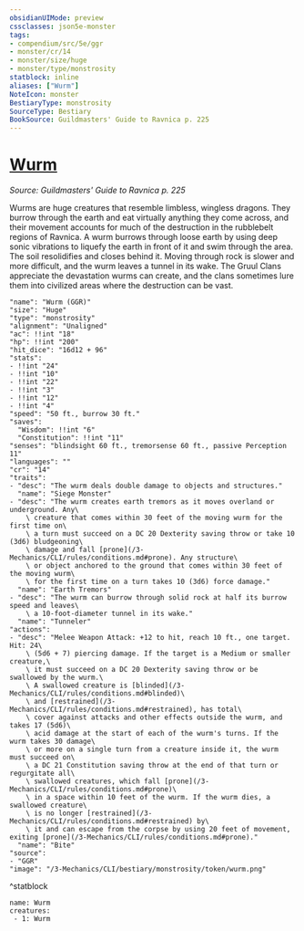 ```yaml
---
obsidianUIMode: preview
cssclasses: json5e-monster
tags:
- compendium/src/5e/ggr
- monster/cr/14
- monster/size/huge
- monster/type/monstrosity
statblock: inline
aliases: ["Wurm"]
NoteIcon: monster
BestiaryType: monstrosity
SourceType: Bestiary
BookSource: Guildmasters' Guide to Ravnica p. 225
---
```

# [Wurm](3-Mechanics\CLI\bestiary\monstrosity/wurm-ggr.md)
*Source: Guildmasters' Guide to Ravnica p. 225*  

Wurms are huge creatures that resemble limbless, wingless dragons. They burrow through the earth and eat virtually anything they come across, and their movement accounts for much of the destruction in the rubblebelt regions of Ravnica. A wurm burrows through loose earth by using deep sonic vibrations to liquefy the earth in front of it and swim through the area. The soil resolidifies and closes behind it. Moving through rock is slower and more difficult, and the wurm leaves a tunnel in its wake. The Gruul Clans appreciate the devastation wurms can create, and the clans sometimes lure them into civilized areas where the destruction can be vast.

```statblock
"name": "Wurm (GGR)"
"size": "Huge"
"type": "monstrosity"
"alignment": "Unaligned"
"ac": !!int "18"
"hp": !!int "200"
"hit_dice": "16d12 + 96"
"stats":
- !!int "24"
- !!int "10"
- !!int "22"
- !!int "3"
- !!int "12"
- !!int "4"
"speed": "50 ft., burrow 30 ft."
"saves":
  "Wisdom": !!int "6"
  "Constitution": !!int "11"
"senses": "blindsight 60 ft., tremorsense 60 ft., passive Perception 11"
"languages": ""
"cr": "14"
"traits":
- "desc": "The wurm deals double damage to objects and structures."
  "name": "Siege Monster"
- "desc": "The wurm creates earth tremors as it moves overland or underground. Any\
    \ creature that comes within 30 feet of the moving wurm for the first time on\
    \ a turn must succeed on a DC 20 Dexterity saving throw or take 10 (3d6) bludgeoning\
    \ damage and fall [prone](/3-Mechanics/CLI/rules/conditions.md#prone). Any structure\
    \ or object anchored to the ground that comes within 30 feet of the moving wurm\
    \ for the first time on a turn takes 10 (3d6) force damage."
  "name": "Earth Tremors"
- "desc": "The wurm can burrow through solid rock at half its burrow speed and leaves\
    \ a 10-foot-diameter tunnel in its wake."
  "name": "Tunneler"
"actions":
- "desc": "Melee Weapon Attack: +12 to hit, reach 10 ft., one target. Hit: 24\
    \ (5d6 + 7) piercing damage. If the target is a Medium or smaller creature,\
    \ it must succeed on a DC 20 Dexterity saving throw or be swallowed by the wurm.\
    \ A swallowed creature is [blinded](/3-Mechanics/CLI/rules/conditions.md#blinded)\
    \ and [restrained](/3-Mechanics/CLI/rules/conditions.md#restrained), has total\
    \ cover against attacks and other effects outside the wurm, and takes 17 (5d6)\
    \ acid damage at the start of each of the wurm's turns. If the wurm takes 30 damage\
    \ or more on a single turn from a creature inside it, the wurm must succeed on\
    \ a DC 21 Constitution saving throw at the end of that turn or regurgitate all\
    \ swallowed creatures, which fall [prone](/3-Mechanics/CLI/rules/conditions.md#prone)\
    \ in a space within 10 feet of the wurm. If the wurm dies, a swallowed creature\
    \ is no longer [restrained](/3-Mechanics/CLI/rules/conditions.md#restrained) by\
    \ it and can escape from the corpse by using 20 feet of movement, exiting [prone](/3-Mechanics/CLI/rules/conditions.md#prone)."
  "name": "Bite"
"source":
- "GGR"
"image": "/3-Mechanics/CLI/bestiary/monstrosity/token/wurm.png"
```
^statblock

```encounter-table
name: Wurm
creatures:
 - 1: Wurm
```